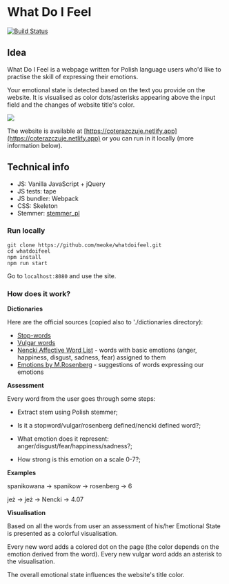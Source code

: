 # What Do I Feel
[![Build Status](https://travis-ci.org/meoke/whatdoifeel.svg?branch=master)](https://travis-ci.org/meoke/whatdoifeel.svg?branch=master)

## Idea

What Do I Feel is a webpage written for Polish language users who'd like to practise the skill of expressing their emotions.

Your emotional state is detected based on the text you provide on the website. It is visualised as color dots/asterisks appearing above the input field and the changes of website title's color.

![](howtouse.gif)


The website is available at [https://coterazczuje.netlify.app](https://coterazczuje.netlify.app) or you can run in it locally (more information below).

## Technical info

- JS: Vanilla JavaScript + jQuery
- JS tests: tape
- JS bundler: Webpack 
- CSS: Skeleton
- Stemmer: [stemmer_pl](https://www.npmjs.com/package/stemmer_pl)

### Run locally

``` 
git clone https://github.com/meoke/whatdoifeel.git
cd whatdoifeel
npm install
npm run start
```
Go to `localhost:8080` and use the site.

### How does it work?

**Dictionaries**

Here are the official sources (copied also to './dictionaries directory):
- [Stop-words](https://github.com/bieli/stopwords/blob/master/polish.stopwords.txt)
- [Vulgar words](http://marcinmazurek.com.pl/polskie-wulgaryzmy)
- [Nencki Affective Word List](https://exp.lobi.nencki.gov.pl/nawl-analysis) - words with basic emotions (anger, happiness, disgust, sadness, fear) assigned to them
- [Emotions by M.Rosenberg](http://bakcylwiedzy.pl/wp-content/uploads/2015/09/lista-uczu%C4%87_M.Rosenberg.pdf) - suggestions of words expressing our emotions

**Assessment** 

Every word from the user goes through some steps:
- Extract stem using Polish stemmer;

- Is it a stopword/vulgar/rosenberg defined/nencki defined word?;

- What emotion does it represent: anger/disgust/fear/happiness/sadness?;

- How strong is this emotion on a scale 0-7?;

**Examples**

spanikowana -> spanikow -> rosenberg -> 6

jeż -> jeż -> Nencki -> 4.07

**Visualisation**

Based on all the words from user an assessment of his/her Emotional State is presented as a colorful visualisation.

Every new word adds a colored dot on the page (the color depends on the emotion derived from the word). Every new vulgar word adds an asterisk to the visualisation. 

The overall emotional state influences the website's title color.